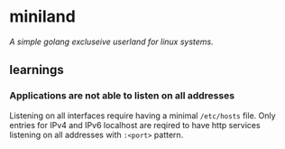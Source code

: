 # miniland

*A simple golang excluseive userland for linux systems.*

## learnings

### Applications are not able to listen on all addresses

Listening on all interfaces require having a minimal `/etc/hosts` file. Only entries for
IPv4 and IPv6 localhost are reqired to have http services listening on all addresses with `:<port>` pattern.